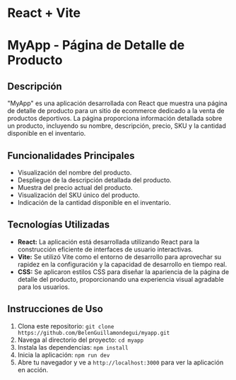 # React + Vite

# MyApp - Página de Detalle de Producto

## Descripción
"MyApp" es una aplicación desarrollada con React que muestra una página de detalle de producto para un sitio de ecommerce dedicado a la venta de productos deportivos. La página proporciona información detallada sobre un producto, incluyendo su nombre, descripción, precio, SKU y la cantidad disponible en el inventario.

## Funcionalidades Principales
- Visualización del nombre del producto.
- Despliegue de la descripción detallada del producto.
- Muestra del precio actual del producto.
- Visualización del SKU único del producto.
- Indicación de la cantidad disponible en el inventario.

## Tecnologías Utilizadas
- **React:** La aplicación está desarrollada utilizando React para la construcción eficiente de interfaces de usuario interactivas.
- **Vite:** Se utilizó Vite como el entorno de desarrollo para aprovechar su rapidez en la configuración y la capacidad de desarrollo en tiempo real.
- **CSS:** Se aplicaron estilos CSS para diseñar la apariencia de la página de detalle del producto, proporcionando una experiencia visual agradable para los usuarios.

## Instrucciones de Uso
1. Clona este repositorio: `git clone https://github.com/BelenGuillamondegui/myapp.git`
2. Navega al directorio del proyecto: `cd myapp`
3. Instala las dependencias: `npm install`
4. Inicia la aplicación: `npm run dev`
5. Abre tu navegador y ve a `http://localhost:3000` para ver la aplicación en acción.

